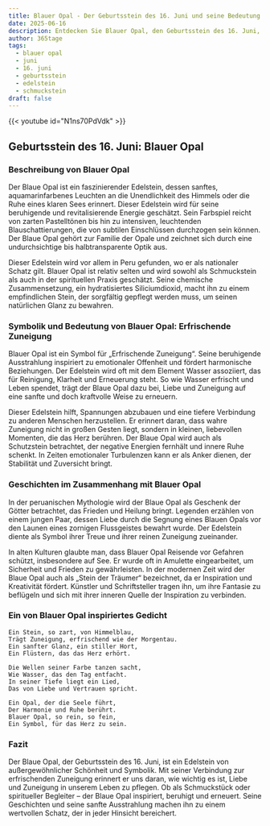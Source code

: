 ```yaml
---
title: Blauer Opal - Der Geburtsstein des 16. Juni und seine Bedeutung
date: 2025-06-16
description: Entdecken Sie Blauer Opal, den Geburtsstein des 16. Juni, der Erfrischende Zuneigung symbolisiert. Seine Symbolik und Geschichte werden Sie inspirieren.
author: 365tage
tags:
  - blauer opal
  - juni
  - 16. juni
  - geburtsstein
  - edelstein
  - schmuckstein
draft: false
---
```


{{< youtube id="N1ns70PdVdk" >}}


## Geburtsstein des 16. Juni: Blauer Opal

### Beschreibung von Blauer Opal

Der Blaue Opal ist ein faszinierender Edelstein, dessen sanftes, aquamarinfarbenes Leuchten an die Unendlichkeit des Himmels oder die Ruhe eines klaren Sees erinnert. Dieser Edelstein wird für seine beruhigende und revitalisierende Energie geschätzt. Sein Farbspiel reicht von zarten Pastelltönen bis hin zu intensiven, leuchtenden Blauschattierungen, die von subtilen Einschlüssen durchzogen sein können. Der Blaue Opal gehört zur Familie der Opale und zeichnet sich durch eine undurchsichtige bis halbtransparente Optik aus.

Dieser Edelstein wird vor allem in Peru gefunden, wo er als nationaler Schatz gilt. Blauer Opal ist relativ selten und wird sowohl als Schmuckstein als auch in der spirituellen Praxis geschätzt. Seine chemische Zusammensetzung, ein hydratisiertes Siliciumdioxid, macht ihn zu einem empfindlichen Stein, der sorgfältig gepflegt werden muss, um seinen natürlichen Glanz zu bewahren.

### Symbolik und Bedeutung von Blauer Opal: Erfrischende Zuneigung

Blauer Opal ist ein Symbol für „Erfrischende Zuneigung“. Seine beruhigende Ausstrahlung inspiriert zu emotionaler Offenheit und fördert harmonische Beziehungen. Der Edelstein wird oft mit dem Element Wasser assoziiert, das für Reinigung, Klarheit und Erneuerung steht. So wie Wasser erfrischt und Leben spendet, trägt der Blaue Opal dazu bei, Liebe und Zuneigung auf eine sanfte und doch kraftvolle Weise zu erneuern.

Dieser Edelstein hilft, Spannungen abzubauen und eine tiefere Verbindung zu anderen Menschen herzustellen. Er erinnert daran, dass wahre Zuneigung nicht in großen Gesten liegt, sondern in kleinen, liebevollen Momenten, die das Herz berühren. Der Blaue Opal wird auch als Schutzstein betrachtet, der negative Energien fernhält und innere Ruhe schenkt. In Zeiten emotionaler Turbulenzen kann er als Anker dienen, der Stabilität und Zuversicht bringt.

### Geschichten im Zusammenhang mit Blauer Opal

In der peruanischen Mythologie wird der Blaue Opal als Geschenk der Götter betrachtet, das Frieden und Heilung bringt. Legenden erzählen von einem jungen Paar, dessen Liebe durch die Segnung eines Blauen Opals vor den Launen eines zornigen Flussgeistes bewahrt wurde. Der Edelstein diente als Symbol ihrer Treue und ihrer reinen Zuneigung zueinander.

In alten Kulturen glaubte man, dass Blauer Opal Reisende vor Gefahren schützt, insbesondere auf See. Er wurde oft in Amulette eingearbeitet, um Sicherheit und Frieden zu gewährleisten. In der modernen Zeit wird der Blaue Opal auch als „Stein der Träumer“ bezeichnet, da er Inspiration und Kreativität fördert. Künstler und Schriftsteller tragen ihn, um ihre Fantasie zu beflügeln und sich mit ihrer inneren Quelle der Inspiration zu verbinden.

### Ein von Blauer Opal inspiriertes Gedicht

```
Ein Stein, so zart, von Himmelblau,  
Trägt Zuneigung, erfrischend wie der Morgentau.  
Ein sanfter Glanz, ein stiller Hort,  
Ein Flüstern, das das Herz erhört.  

Die Wellen seiner Farbe tanzen sacht,  
Wie Wasser, das den Tag entfacht.  
In seiner Tiefe liegt ein Lied,  
Das von Liebe und Vertrauen spricht.  

Ein Opal, der die Seele führt,  
Der Harmonie und Ruhe berührt.  
Blauer Opal, so rein, so fein,  
Ein Symbol, für das Herz zu sein.  
```

### Fazit

Der Blaue Opal, der Geburtsstein des 16. Juni, ist ein Edelstein von außergewöhnlicher Schönheit und Symbolik. Mit seiner Verbindung zur erfrischenden Zuneigung erinnert er uns daran, wie wichtig es ist, Liebe und Zuneigung in unserem Leben zu pflegen. Ob als Schmuckstück oder spiritueller Begleiter – der Blaue Opal inspiriert, beruhigt und erneuert. Seine Geschichten und seine sanfte Ausstrahlung machen ihn zu einem wertvollen Schatz, der in jeder Hinsicht bereichert.